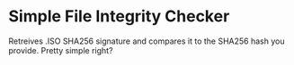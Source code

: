 # Simple File Integrity Checker
Retreives .ISO SHA256 signature and compares it to the SHA256 hash you provide. Pretty simple right?
